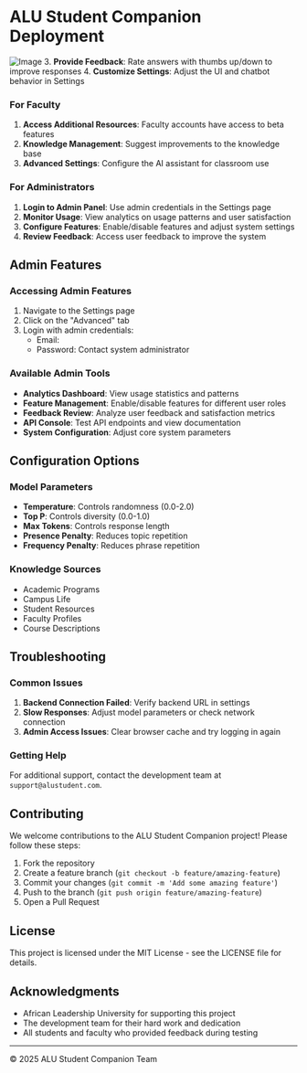 # ALU Student Companion Deployment

![Image](https://github.com/user-attachments/assets/19eeaf04-a4ed-427c-9163-8ab9fc874d8c)
3. **Provide Feedback**: Rate answers with thumbs up/down to improve responses
4. **Customize Settings**: Adjust the UI and chatbot behavior in Settings

### For Faculty

1. **Access Additional Resources**: Faculty accounts have access to beta features
2. **Knowledge Management**: Suggest improvements to the knowledge base
3. **Advanced Settings**: Configure the AI assistant for classroom use

### For Administrators

1. **Login to Admin Panel**: Use admin credentials in the Settings page
2. **Monitor Usage**: View analytics on usage patterns and user satisfaction
3. **Configure Features**: Enable/disable features and adjust system settings
4. **Review Feedback**: Access user feedback to improve the system

## Admin Features

### Accessing Admin Features

1. Navigate to the Settings page
2. Click on the "Advanced" tab
3. Login with admin credentials:
   - Email: 
   - Password: Contact system administrator

### Available Admin Tools

- **Analytics Dashboard**: View usage statistics and patterns
- **Feature Management**: Enable/disable features for different user roles
- **Feedback Review**: Analyze user feedback and satisfaction metrics
- **API Console**: Test API endpoints and view documentation
- **System Configuration**: Adjust core system parameters

## Configuration Options

### Model Parameters

- **Temperature**: Controls randomness (0.0-2.0)
- **Top P**: Controls diversity (0.0-1.0)
- **Max Tokens**: Controls response length
- **Presence Penalty**: Reduces topic repetition
- **Frequency Penalty**: Reduces phrase repetition

### Knowledge Sources

- Academic Programs
- Campus Life
- Student Resources
- Faculty Profiles
- Course Descriptions

## Troubleshooting

### Common Issues

1. **Backend Connection Failed**: Verify backend URL in settings
2. **Slow Responses**: Adjust model parameters or check network connection
3. **Admin Access Issues**: Clear browser cache and try logging in again

### Getting Help

For additional support, contact the development team at `support@alustudent.com`.

## Contributing

We welcome contributions to the ALU Student Companion project! Please follow these steps:

1. Fork the repository
2. Create a feature branch (`git checkout -b feature/amazing-feature`)
3. Commit your changes (`git commit -m 'Add some amazing feature'`)
4. Push to the branch (`git push origin feature/amazing-feature`)
5. Open a Pull Request

## License

This project is licensed under the MIT License - see the LICENSE file for details.

## Acknowledgments

- African Leadership University for supporting this project
- The development team for their hard work and dedication
- All students and faculty who provided feedback during testing

---

© 2025 ALU Student Companion Team
